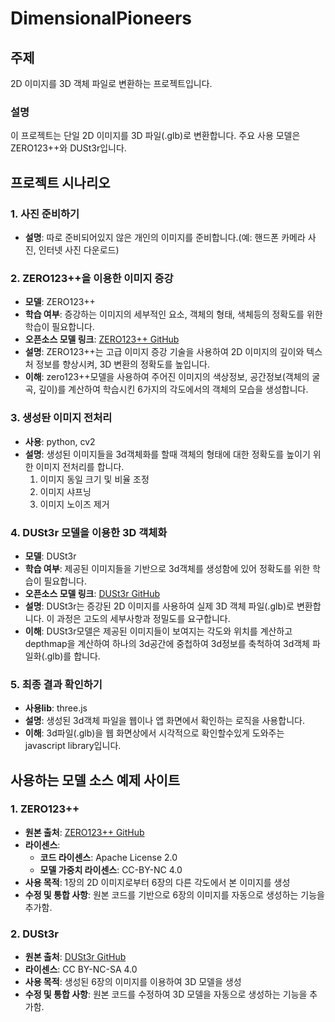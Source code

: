 # DimensionalPioneers

## 주제
2D 이미지를 3D 객체 파일로 변환하는 프로젝트입니다.

### 설명
이 프로젝트는 단일 2D 이미지를 3D 파일(.glb)로 변환합니다. 주요 사용 모델은 ZERO123++와 DUSt3r입니다.

## 프로젝트 시나리오

### 1. 사진 준비하기
- **설명**: 따로 준비되어있지 않은 개인의 이미지를 준비합니다.(예: 핸드폰 카메라 사진, 인터넷 사진 다운로드)

### 2. ZERO123++을 이용한 이미지 증강
- **모델**: ZERO123++
- **학습 여부**: 증강하는 이미지의 세부적인 요소, 객체의 형태, 색체등의 정확도를 위한 학습이 필요합니다.
- **오픈소스 모델 링크**: [ZERO123++ GitHub](https://github.com/SUDO-AI-3D/zero123plus?tab=readme-ov-file)
- **설명**: ZERO123++는 고급 이미지 증강 기술을 사용하여 2D 이미지의 깊이와 텍스처 정보를 향상시켜, 3D 변환의 정확도를 높입니다.
- **이해**: zero123++모델을 사용하여 주어진 이미지의 색상정보, 공간정보(객체의 굴곡, 깊이)를 계산하여 학습시킨 6가지의 각도에서의 객체의 모습을 생성합니다.

### 3. 생성돤 이미지 전처리
- **사용**: python, cv2
- **설명**: 생성된 이미지들을 3d객체화를 할때 객체의 형태에 대한 정확도를 높이기 위한 이미지 전처리를 합니다.
    1. 이미지 동일 크기 및 비율 조정
    2. 이미지 샤프닝
    3. 이미지 노이즈 제거
  
### 4. DUSt3r 모델을 이용한 3D 객체화
- **모델**: DUSt3r
- **학습 여부**: 제공된 이미지들을 기반으로 3d객체를 생성함에 있어 정확도를 위한 학습이 필요합니다.
- **오픈소스 모델 링크**: [DUSt3r GitHub](https://github.com/naver/dust3r)
- **설명**: DUSt3r는 증강된 2D 이미지를 사용하여 실제 3D 객체 파일(.glb)로 변환합니다. 이 과정은 고도의 세부사항과 정밀도를 요구합니다.
- **이해**: DUSt3r모델은 제공된 이미지들이 보여지는 각도와 위치를 계산하고 depthmap을 계산하여 하나의 3d공간에 중첩하여 3d정보를 축척하여 3d객체 파일화(.glb)를 합니다.

### 5. 최종 결과 확인하기
- **사용lib**: three.js
- **설명**: 생성된 3d객체 파일을 웹이나 앱 화면에서 확인하는 로직을 사용합니다.
- **이해**: 3d파일(.glb)을 웹 화면상에서 시각적으로 확인할수있게 도와주는 javascript library입니다.


## 사용하는 모델 소스 예제 사이트

### 1. ZERO123++
- **원본 출처**: [ZERO123++ GitHub](https://github.com/SUDO-AI-3D/zero123plus?tab=readme-ov-file)
- **라이센스**:
  - **코드 라이센스**: Apache License 2.0
  - **모델 가중치 라이센스**: CC-BY-NC 4.0
- **사용 목적**: 1장의 2D 이미지로부터 6장의 다른 각도에서 본 이미지를 생성
- **수정 및 통합 사항**: 원본 코드를 기반으로 6장의 이미지를 자동으로 생성하는 기능을 추가함.

### 2. DUSt3r
- **원본 출처**: [DUSt3r GitHub](https://github.com/naver/dust3r)
- **라이센스**: CC BY-NC-SA 4.0
- **사용 목적**: 생성된 6장의 이미지를 이용하여 3D 모델을 생성
- **수정 및 통합 사항**: 원본 코드를 수정하여 3D 모델을 자동으로 생성하는 기능을 추가함.
